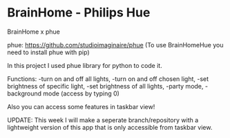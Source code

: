 # BrainHome - Philips Hue

BrainHome x phue 

phue: https://github.com/studioimaginaire/phue
(To use BrainHomeHue you need to install phue with pip)


In this project I used phue library for python to code it. 

Functions:
-turn on and off all lights, 
-turn on and off chosen light,
-set brightness of specific light,
-set brightness of all lights,
-party mode,
-background mode (access by typing 0)

Also you can access some features in taskbar view!

UPDATE:
This week I will make a seperate branch/repository with a lightweight version of this app that is only accessible from taskbar view.